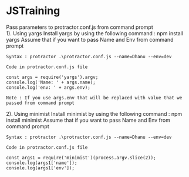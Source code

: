 # JSTraining

Pass parameters to protractor.conf.js from command prompt  
1). Using yargs 
    Install yargs by using the following command : npm install yargs
    Assume that if you want to pass Name and Env from command prompt
    
    Syntax : protractor .\protractor.conf.js --name=Dhanu --env=dev
    
    Code in protractor.conf.js file

    const args = require('yargs').argv;
    console.log('Name: ' + args.name);
    console.log('env: ' + args.env); 

    Note : If you use args.env that will be replaced with value that we passed from command prompt 

2). Using minimist
    Install minimist by using the following command : npm install minimist
    Assume that if you want to pass Name and Env from command prompt
    
    Syntax : protractor .\protractor.conf.js --name=Dhanu --env=dev

    Code in protractor.conf.js file

    const args1 = require('minimist')(process.argv.slice(2));
    console.log(args1['name']);
    console.log(args1['env']);